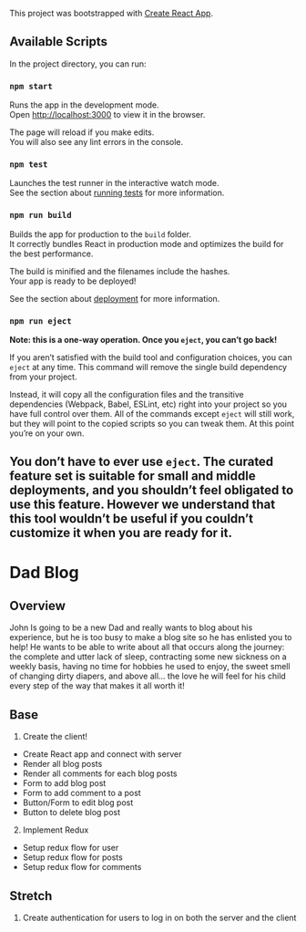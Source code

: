 This project was bootstrapped with [Create React App](https://github.com/facebook/create-react-app).

## Available Scripts

In the project directory, you can run:

### `npm start`

Runs the app in the development mode.<br />
Open [http://localhost:3000](http://localhost:3000) to view it in the browser.

The page will reload if you make edits.<br />
You will also see any lint errors in the console.

### `npm test`

Launches the test runner in the interactive watch mode.<br />
See the section about [running tests](https://facebook.github.io/create-react-app/docs/running-tests) for more information.

### `npm run build`

Builds the app for production to the `build` folder.<br />
It correctly bundles React in production mode and optimizes the build for the best performance.

The build is minified and the filenames include the hashes.<br />
Your app is ready to be deployed!

See the section about [deployment](https://facebook.github.io/create-react-app/docs/deployment) for more information.

### `npm run eject`

**Note: this is a one-way operation. Once you `eject`, you can’t go back!**

If you aren’t satisfied with the build tool and configuration choices, you can `eject` at any time. This command will remove the single build dependency from your project.

Instead, it will copy all the configuration files and the transitive dependencies (Webpack, Babel, ESLint, etc) right into your project so you have full control over them. All of the commands except `eject` will still work, but they will point to the copied scripts so you can tweak them. At this point you’re on your own.

You don’t have to ever use `eject`. The curated feature set is suitable for small and middle deployments, and you shouldn’t feel obligated to use this feature. However we understand that this tool wouldn’t be useful if you couldn’t customize it when you are ready for it.
---
# Dad Blog
## Overview
John Is going to be a new Dad and really wants to blog about his experience, but he is too busy to make a blog site so he has enlisted you to help! He wants to be able to write about all that occurs along the journey: the complete and utter lack of sleep, contracting some new sickness on a weekly basis, having no time for hobbies he used to enjoy, the sweet smell of changing dirty diapers, and above all... the love he will feel for his child every step of the way that makes it all worth it!

## Base
1. Create the client!
- Create React app and connect with server
- Render all blog posts
- Render all comments for each blog posts
- Form to add blog post
- Form to add comment to a post
- Button/Form to edit blog post
- Button to delete blog post
2. Implement Redux
- Setup redux flow for user
- Setup redux flow for posts
- Setup redux flow for comments

## Stretch
1. Create authentication for users to log in on both the server and the client